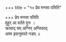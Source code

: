 +++
title = "१० प्रेव मनसा पतिति"

+++
प्रेव मनसा पतिति  
मुहुर् आ वर्तते पुनः ।  
क्रव्याद् यम् अग्निर् अन्तिकाद्  
अश्व इवानुवपते नडम् ॥